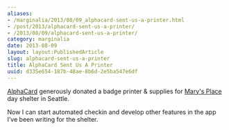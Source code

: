 ```yaml
---
aliases:
- /marginalia/2013/08/09_alphacard-sent-us-a-printer.html
- /post/2013/alphacard-sent-us-a-printer/
- /2013/08/09/alphacard-sent-us-a-printer/
category: marginalia
date: 2013-08-09
layout: layout:PublishedArticle
slug: alphacard-sent-us-a-printer
title: AlphaCard Sent Us A Printer
uuid: d335e654-187b-48ae-8b6d-2e5ba547e6df
---
```


[AlphaCard]: https://www.alphacard.com
[Mary's Place]: https://marysplaceseattle.org

[AlphaCard][] generously donated a badge printer & supplies for [Mary's Place][]
day shelter in Seattle.

Now I can start automated checkin and develop other features in the app I’ve
been writing for the shelter.